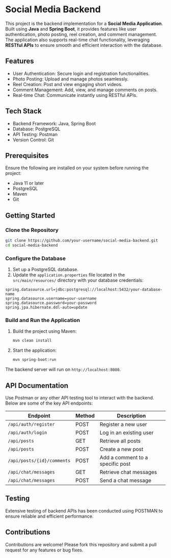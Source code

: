 
# Social Media Backend

This project is the backend implementation for a **Social Media Application**. Built using **Java** and **Spring Boot**, it provides features like user authentication, photo posting, reel creation, and comment management. The application also supports real-time chat functionality, leveraging **RESTful APIs** to ensure smooth and efficient interaction with the database.

## Features

- User Authentication: Secure login and registration functionalities.
- Photo Posting: Upload and manage photos seamlessly.
- Reel Creation: Post and view engaging short videos.
- Comment Management: Add, view, and manage comments on posts.
- Real-time Chat: Communicate instantly using RESTful APIs.

## Tech Stack

- Backend Framework: Java, Spring Boot  
- Database: PostgreSQL  
- API Testing: Postman  
- Version Control: Git  

## Prerequisites

Ensure the following are installed on your system before running the project:

- Java 11 or later
- PostgreSQL
- Maven
- Git

## Getting Started

### Clone the Repository

```bash
git clone https://github.com/your-username/social-media-backend.git
cd social-media-backend
```

### Configure the Database

1. Set up a PostgreSQL database.
2. Update the `application.properties` file located in the `src/main/resources/` directory with your database credentials:

```properties
spring.datasource.url=jdbc:postgresql://localhost:5432/your-database-name
spring.datasource.username=your-username
spring.datasource.password=your-password
spring.jpa.hibernate.ddl-auto=update
```

### Build and Run the Application

1. Build the project using Maven:

   ```bash
   mvn clean install
   ```

2. Start the application:

   ```bash
   mvn spring-boot:run
   ```

The backend server will run on `http://localhost:8080`.

## API Documentation

Use Postman or any other API testing tool to interact with the backend. Below are some of the key API endpoints:

| Endpoint                  | Method | Description                          |
|---------------------------|--------|--------------------------------------|
| `/api/auth/register`      | POST   | Register a new user                 |
| `/api/auth/login`         | POST   | Log in an existing user             |
| `/api/posts`              | GET    | Retrieve all posts                  |
| `/api/posts`              | POST   | Create a new post                   |
| `/api/posts/{id}/comments`| POST   | Add a comment to a specific post    |
| `/api/chat/messages`      | GET    | Retrieve chat messages              |
| `/api/chat/messages`      | POST   | Send a chat message                 |

## Testing

Extensive testing of backend APIs has been conducted using POSTMAN to ensure reliable and efficient performance.

## Contributions

Contributions are welcome! Please fork this repository and submit a pull request for any features or bug fixes.

